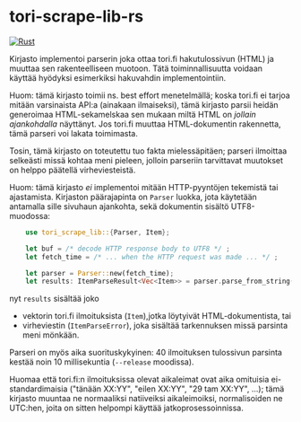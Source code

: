 # tori-scrape-lib-rs

[![Rust](https://github.com/MawKKe/tori-scrape-lib-rs/actions/workflows/rust.yml/badge.svg)](https://github.com/MawKKe/tori-scrape-lib-rs/actions/workflows/rust.yml)

Kirjasto implementoi parserin joka ottaa tori.fi hakutulossivun (HTML) ja
muuttaa sen rakenteelliseen muotoon. Tätä toiminnallisuutta voidaan käyttää
hyödyksi esimerkiksi hakuvahdin implementointiin.

Huom: tämä kirjasto toimii ns. best effort menetelmällä; koska tori.fi ei tarjoa
mitään varsinaista API:a (ainakaan ilmaiseksi), tämä kirjasto parsii heidän
generoimaa HTML-sekamelskaa sen mukaan miltä HTML on _jollain ajankohdalla_
näyttänyt. Jos tori.fi muuttaa HTML-dokumentin rakennetta, tämä parseri voi
lakata toimimasta. 

Tosin, tämä kirjasto on toteutettu tuo fakta mielessäpitäen; parseri ilmoittaa
selkeästi missä kohtaa meni pieleen, jolloin parseriin tarvittavat muutokset
on helppo päätellä virheviesteistä.

Huom: tämä kirjasto _ei_ implementoi mitään HTTP-pyyntöjen tekemistä tai ajastamista.
Kirjaston päärajapinta on `Parser` luokka, jota käytetään antamalla sille sivuhaun
ajankohta, sekä dokumentin sisältö UTF8-muodossa:

```Rust
    use tori_scrape_lib::{Parser, Item};

    let buf = /* decode HTTP response body to UTF8 */ ;
    let fetch_time = /* ... when the HTTP request was made ... */ ;

    let parser = Parser::new(fetch_time);
    let results: ItemParseResult<Vec<Item>> = parser.parse_from_string(&buf);
```

nyt `results` sisältää joko
- vektorin tori.fi ilmoituksista (`Item`),jotka löytyivät HTML-dokumentista, tai
- virheviestin (`ItemParseError`), joka sisältää tarkennuksen missä parsinta meni mönkään.

Parseri on myös aika suorituskykyinen: 40 ilmoituksen tulossivun parsinta kestää
noin 10 millisekuntia (`--release` moodissa).

Huomaa että tori.fi:n ilmoituksissa olevat aikaleimat ovat aika omituisia ei-standardimaisia ("tänään XX:YY", 
"eilen XX:YY", "29 tam XX:YY", ...); tämä kirjasto
muuntaa ne normaaliksi natiiveiksi aikaleimoiksi, normalisoiden ne UTC:hen, joita on sitten helpompi käyttää jatkoprosessoinnissa.
